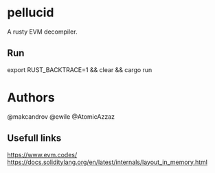 # pellucid

A rusty EVM decompiler.

## Run

export RUST_BACKTRACE=1 && clear && cargo run

# Authors

@makcandrov
@ewile
@AtomicAzzaz

## Usefull links

https://www.evm.codes/
https://docs.soliditylang.org/en/latest/internals/layout_in_memory.html

